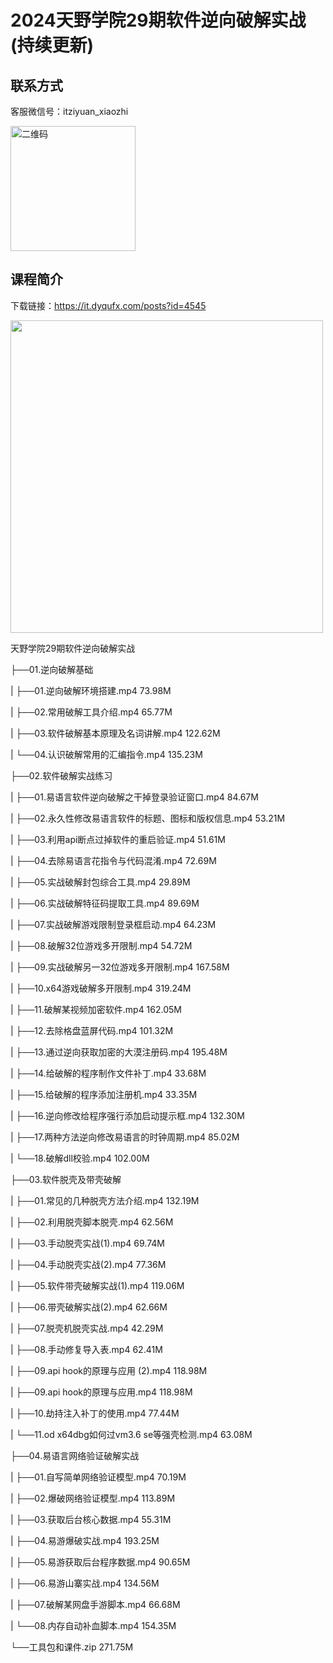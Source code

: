 # 2024天野学院29期软件逆向破解实战(持续更新)

## 联系方式

客服微信号：itziyuan_xiaozhi

<img src="https://ziyuanyun.oss-cn-guangzhou.aliyuncs.com/common/20240614073449/666b82192834a.jpg" width="200" height="200" alt="二维码">

## 课程简介

下载链接：https://it.dyqufx.com/posts?id=4545

<img src="https://ziyuanyun.oss-cn-guangzhou.aliyuncs.com/yun/20241030073010/67217002e8094.jpg" width="500" alt="">

  

 

 天野学院29期软件逆向破解实战

 ├──01.逆向破解基础

 | ├──01.逆向破解环境搭建.mp4 73.98M

 | ├──02.常用破解工具介绍.mp4 65.77M

 | ├──03.软件破解基本原理及名词讲解.mp4 122.62M

 | └──04.认识破解常用的汇编指令.mp4 135.23M

 ├──02.软件破解实战练习

 | ├──01.易语言软件逆向破解之干掉登录验证窗口.mp4 84.67M

 | ├──02.永久性修改易语言软件的标题、图标和版权信息.mp4 53.21M

 | ├──03.利用api断点过掉软件的重启验证.mp4 51.61M

 | ├──04.去除易语言花指令与代码混淆.mp4 72.69M

 | ├──05.实战破解封包综合工具.mp4 29.89M

 | ├──06.实战破解特征码提取工具.mp4 89.69M

 | ├──07.实战破解游戏限制登录框启动.mp4 64.23M

 | ├──08.破解32位游戏多开限制.mp4 54.72M

 | ├──09.实战破解另一32位游戏多开限制.mp4 167.58M

 | ├──10.x64游戏破解多开限制.mp4 319.24M

 | ├──11.破解某视频加密软件.mp4 162.05M

 | ├──12.去除格盘蓝屏代码.mp4 101.32M

 | ├──13.通过逆向获取加密的大漠注册码.mp4 195.48M

 | ├──14.给破解的程序制作文件补丁.mp4 33.68M

 | ├──15.给破解的程序添加注册机.mp4 33.35M

 | ├──16.逆向修改给程序强行添加启动提示框.mp4 132.30M

 | ├──17.两种方法逆向修改易语言的时钟周期.mp4 85.02M

 | └──18.破解dll校验.mp4 102.00M

 ├──03.软件脱壳及带壳破解

 | ├──01.常见的几种脱壳方法介绍.mp4 132.19M

 | ├──02.利用脱壳脚本脱壳.mp4 62.56M

 | ├──03.手动脱壳实战(1).mp4 69.74M

 | ├──04.手动脱壳实战(2).mp4 77.36M

 | ├──05.软件带壳破解实战(1).mp4 119.06M

 | ├──06.带壳破解实战(2).mp4 62.66M

 | ├──07.脱壳机脱壳实战.mp4 42.29M

 | ├──08.手动修复导入表.mp4 62.41M

 | ├──09.api hook的原理与应用 (2).mp4 118.98M

 | ├──09.api hook的原理与应用.mp4 118.98M

 | ├──10.劫持注入补丁的使用.mp4 77.44M

 | └──11.od x64dbg如何过vm3.6 se等强壳检测.mp4 63.08M

 ├──04.易语言网络验证破解实战

 | ├──01.自写简单网络验证模型.mp4 70.19M

 | ├──02.爆破网络验证模型.mp4 113.89M

 | ├──03.获取后台核心数据.mp4 55.31M

 | ├──04.易游爆破实战.mp4 193.25M

 | ├──05.易游获取后台程序数据.mp4 90.65M

 | ├──06.易游山寨实战.mp4 134.56M

 | ├──07.破解某网盘手游脚本.mp4 66.68M

 | └──08.内存自动补血脚本.mp4 154.35M

 └──工具包和课件.zip 271.75M

  